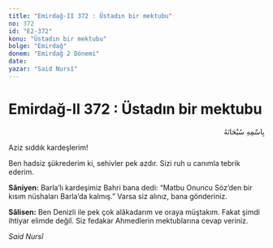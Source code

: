 ```yaml
---
title: "Emirdağ-II 372 : Üstadın bir mektubu"
no: 372
id: "E2-372"
konu: "Üstadın bir mektubu"
bolge: "Emirdağ"
donem: "Emirdağ 2 Dönemi"
date: 
yazar: "Said Nursî"
---
```


# Emirdağ-II 372 : Üstadın bir mektubu

<p class="arabic" dir="rtl" title="Meal: “Her türlü noksan sıfatlardan yüce olan Allah’ın adıyla.”">بِاسْمِهِ سُبْحَانَهُ</p>

Aziz sıddık kardeşlerim!

Ben hadsiz şükrederim ki, sehivler pek azdır. Sizi ruh u canımla tebrik ederim.

**Sâniyen:** Barla’lı kardeşimiz Bahri bana dedi: “Matbu Onuncu Söz’den bir kısım nüshaları Barla’da kalmış.” Varsa siz alınız, bana gönderiniz.

**Sâlisen:** Ben Denizli ile pek çok alâkadarım ve oraya müştakım. Fakat şimdi ihtiyar elimde değil. Siz fedakar Ahmedlerin mektublarına cevap veriniz.

*Said Nursî*
